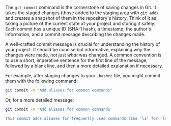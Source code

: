 The `git commit` command is the cornerstone of saving changes in Git. It takes the staged changes (those added to the staging area with `git add`) and creates a snapshot of them in the repository's history. Think of it as taking a picture of the current state of your project and storing it safely. Each commit has a unique ID (SHA-1 hash), a timestamp, the author's information, and a commit message describing the changes made.

A well-crafted commit message is crucial for understanding the history of your project. It should be concise but informative, explaining _why_ the changes were made, not just _what_ was changed. A common convention is to use a short, imperative sentence for the first line of the message, followed by a blank line, and then a more detailed explanation if necessary.

For example, after staging changes to your `.bashrc` file, you might commit them with the following command:

```bash
git commit -m "Add aliases for common commands"
```

Or, for a more detailed message:

```bash
git commit -m "Add aliases for common commands

This commit adds aliases for frequently used commands like 'la' for 'ls -la' and 'gcm' for 'git commit -m'. This improves workflow efficiency by reducing typing."
```